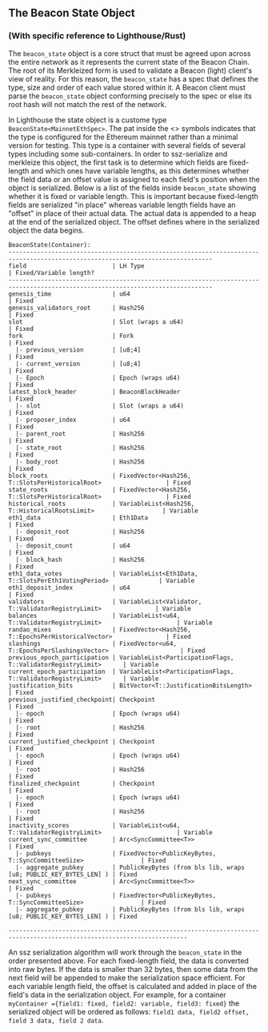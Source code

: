 ## The Beacon State Object
### (With specific reference to Lighthouse/Rust)

The `beacon_state` object is a core struct that must be agreed upon across the entire network as it represents the current state of the Beacon Chain. The root of its Merkleized form is used to validate a Beacon (light) client's view of reality. For this reason, the `beacon_state` has a spec that defines the type, size and order of each value stored within it. A Beacon client must parse the `beacon_state` object conforming precisely to the spec or else its root hash will not match the rest of the network.

In Lighthouse the state object is a custome type `BeaconState<MainnetEthSpec>`. The pat inside the <> symbols indicates that the type is configured for the Ethereum mainnet rather than a minimal version for testing. This type is a container with several fields of several types including some sub-containers. In order to ssz-serialize and merkleize this object, the first task is to determine which fields are fixed-length and which ones have variable lengths, as this determines whether the field data or an offset value is assigned to each field's position when the object is serialized. Below is a list of the fields inside `beacon_state` showing whether it is fixed or variable length. 
This is important because fixed-length fields are serialized "in place" whereas variable length fields have an "offset" in place of their actual data. The actual data is appended to a heap at the end of the serialized object. The offset defines where in the serialized object the data begins.

```
BeaconState(Container):
-------------------------------------------------------------------------------------------------------------------------------
field                        | LH Type                                                          | Fixed/Variable length?
-------------------------------------------------------------------------------------------------------------------------------
genesis_time                 | u64                                                              | Fixed
genesis_validators_root      | Hash256                                                          | Fixed
slot                         | Slot (wraps a u64)                                               | Fixed
fork                         | Fork                                                             | Fixed
  |- previous_version        | [u8;4]                                                           | Fixed
  |- current_version         | [u8;4]                                                           | Fixed
  |- Epoch                   | Epoch (wraps u64)                                                | Fixed
latest_block_header          | BeaconBlockHeader                                                | Fixed
  |- slot                    | Slot (wraps a u64)                                               | Fixed
  |- proposer_index          | u64                                                              | Fixed
  |- parent_root             | Hash256                                                          | Fixed
  |- state_root              | Hash256                                                          | Fixed
  |- body_root               | Hash256                                                          | Fixed
block_roots                  | FixedVector<Hash256, T::SlotsPerHistoricalRoot>                  | Fixed
state_roots                  | FixedVector<Hash256, T::SlotsPerHistoricalRoot>                  | Fixed
historical_roots             | VariableList<Hash256, T::HistoricalRootsLimit>                   | Variable
eth1_data                    | Eth1Data                                                         | Fixed
  |- deposit_root            | Hash256                                                          | Fixed
  |- deposit_count           | u64                                                              | Fixed
  |- block_hash              | Hash256                                                          | Fixed
eth1_data_votes              | VariableList<Eth1Data, T::SlotsPerEth1VotingPeriod>              | Variable
eth1_deposit_index           | u64                                                              | Fixed
validators                   | VariableList<Validator, T::ValidatorRegistryLimit>               | Variable
balances                     | VariableList<u64, T::ValidatorRegistryLimit>                     | Variable
randao_mixes                 | FixedVector<Hash256, T::EpochsPerHistoricalVector>               | Fixed
slashings                    | FixedVector<u64, T::EpochsPerSlashingsVector>                    | Fixed      
previous_epoch_participation | VariableList<ParticipationFlags, T::ValidatorRegistryLimit>      | Variable
current_epoch_participation  | VariableList<ParticipationFlags, T::ValidatorRegistryLimit>      | Variable
justification_bits           | BitVector<T::JustificationBitsLength>                            | Fixed
previous_justified_checkpoint| Checkpoint                                                       | Fixed 
  |- epoch                   | Epoch (wraps u64)                                                | Fixed
  |- root                    | Hash256                                                          | Fixed
current_justified_checkpoint | Checkpoint                                                       | Fixed
  |- epoch                   | Epoch (wraps u64)                                                | Fixed
  |- root                    | Hash256                                                          | Fixed
finalized_checkpoint         | Checkpoint                                                       | Fixed
  |- epoch                   | Epoch (wraps u64)                                                | Fixed
  |- root                    | Hash256                                                          | Fixed
inactivity_scores            | VariableList<u64, T::ValidatorRegistryLimit>                     | Variable
current_sync_committee       | Arc<SyncCommittee<T>>                                            | Fixed
  |- pubkeys                 | FixedVector<PublicKeyBytes, T::SyncCommitteeSize>                | Fixed
  |- aggregate_pubkey        | PublicKeyBytes (from bls lib, wraps [u8; PUBLIC_KEY_BYTES_LEN] ) | Fixed
next_sync_committee          | Arc<SyncCommittee<T>>                                            | Fixed
  |- pubkeys                 | FixedVector<PublicKeyBytes, T::SyncCommitteeSize>                | Fixed
  |- aggregate_pubkey        | PublicKeyBytes (from bls lib, wraps [u8; PUBLIC_KEY_BYTES_LEN] ) | Fixed

------------------------------------------------------------------------------------------------------------------------
```

An ssz serialization algorithm will work through the `beacon_state` in the order presented above. For each fixed-length field, the data is converted into raw bytes. If the data is smaller than 32 bytes, then some data from the next field will be appended to make the serialization space efficient.  For each variable length field, the offset is calculated and added in place of the field's data in the serialization object. For example, for a container `myContainer ={field1: fixed, field2: variable, field3: fixed}` the serialized object will be ordered as follows: `field1 data, field2 offset, field 3 data, field 2 data`.

